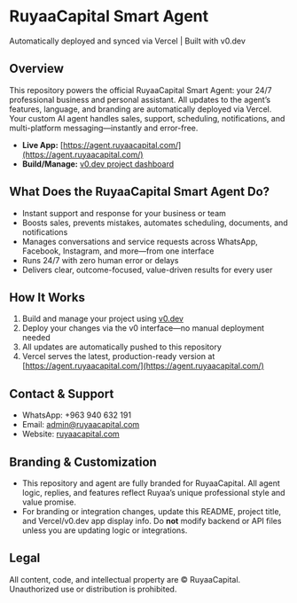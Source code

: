 # RuyaaCapital Smart Agent

Automatically deployed and synced via Vercel | Built with v0.dev

## Overview

This repository powers the official RuyaaCapital Smart Agent: your 24/7 professional business and personal assistant. All updates to the agent’s features, language, and branding are automatically deployed via Vercel. Your custom AI agent handles sales, support, scheduling, notifications, and multi-platform messaging—instantly and error-free.

* **Live App:** [https://agent.ruyaacapital.com/](https://agent.ruyaacapital.com/)
* **Build/Manage:** [v0.dev project dashboard](https://v0.dev/chat/projects/fjXArbVrIJR)

## What Does the RuyaaCapital Smart Agent Do?

* Instant support and response for your business or team
* Boosts sales, prevents mistakes, automates scheduling, documents, and notifications
* Manages conversations and service requests across WhatsApp, Facebook, Instagram, and more—from one interface
* Runs 24/7 with zero human error or delays
* Delivers clear, outcome-focused, value-driven results for every user

## How It Works

1. Build and manage your project using [v0.dev](https://v0.dev/)
2. Deploy your changes via the v0 interface—no manual deployment needed
3. All updates are automatically pushed to this repository
4. Vercel serves the latest, production-ready version at [https://agent.ruyaacapital.com/](https://agent.ruyaacapital.com/)

## Contact & Support

* WhatsApp: +963 940 632 191
* Email: [admin@ruyaacapital.com](mailto:admin@ruyaacapital.com)
* Website: [ruyaacapital.com](https://ruyaacapital.com/)

## Branding & Customization

* This repository and agent are fully branded for RuyaaCapital. All agent logic, replies, and features reflect Ruyaa’s unique professional style and value promise.
* For branding or integration changes, update this README, project title, and Vercel/v0.dev app display info. Do **not** modify backend or API files unless you are updating logic or integrations.

## Legal

All content, code, and intellectual property are © RuyaaCapital. Unauthorized use or distribution is prohibited.
